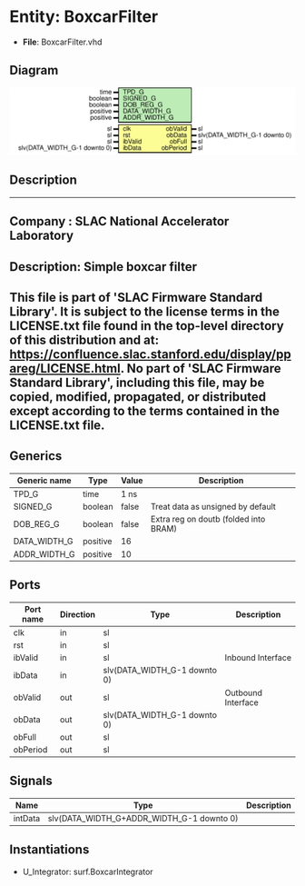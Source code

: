 # Entity: BoxcarFilter

- **File**: BoxcarFilter.vhd
## Diagram

![Diagram](BoxcarFilter.svg "Diagram")
## Description

-----------------------------------------------------------------------------
 Company    : SLAC National Accelerator Laboratory
-----------------------------------------------------------------------------
 Description: Simple boxcar filter
-----------------------------------------------------------------------------
 This file is part of 'SLAC Firmware Standard Library'.
 It is subject to the license terms in the LICENSE.txt file found in the
 top-level directory of this distribution and at:
    https://confluence.slac.stanford.edu/display/ppareg/LICENSE.html.
 No part of 'SLAC Firmware Standard Library', including this file,
 may be copied, modified, propagated, or distributed except according to
 the terms contained in the LICENSE.txt file.
-----------------------------------------------------------------------------
## Generics

| Generic name | Type     | Value | Description                            |
| ------------ | -------- | ----- | -------------------------------------- |
| TPD_G        | time     | 1 ns  |                                        |
| SIGNED_G     | boolean  | false |  Treat data as unsigned by default     |
| DOB_REG_G    | boolean  | false |  Extra reg on doutb (folded into BRAM) |
| DATA_WIDTH_G | positive | 16    |                                        |
| ADDR_WIDTH_G | positive | 10    |                                        |
## Ports

| Port name | Direction | Type                         | Description        |
| --------- | --------- | ---------------------------- | ------------------ |
| clk       | in        | sl                           |                    |
| rst       | in        | sl                           |                    |
| ibValid   | in        | sl                           | Inbound Interface  |
| ibData    | in        | slv(DATA_WIDTH_G-1 downto 0) |                    |
| obValid   | out       | sl                           | Outbound Interface |
| obData    | out       | slv(DATA_WIDTH_G-1 downto 0) |                    |
| obFull    | out       | sl                           |                    |
| obPeriod  | out       | sl                           |                    |
## Signals

| Name    | Type                                      | Description |
| ------- | ----------------------------------------- | ----------- |
| intData | slv(DATA_WIDTH_G+ADDR_WIDTH_G-1 downto 0) |             |
## Instantiations

- U_Integrator: surf.BoxcarIntegrator
